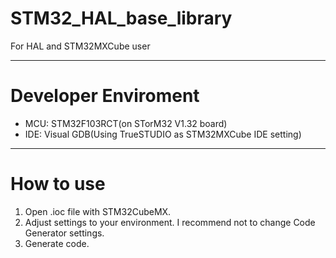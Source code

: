 # STM32_HAL_base_library
For HAL and STM32MXCube user

---
# Developer Enviroment
+ MCU: STM32F103RCT(on STorM32 V1.32 board)
+ IDE: Visual GDB(Using TrueSTUDIO as STM32MXCube IDE setting)
---
# How to use
1.  Open .ioc file with STM32CubeMX.
2.  Adjust settings to your environment.
    I recommend not to change Code Generator settings.
3.  Generate code.
